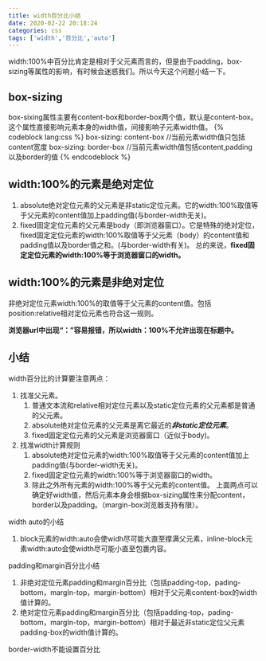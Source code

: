 ```yaml
---
title: width百分比小结
date: 2020-02-22 20:18:24
categories: css
tags: ['width','百分比','auto']
---
```


width:100%中百分比肯定是相对于父元素而言的，但是由于padding，box-sizing等属性的影响，有时候会迷惑我们。所以今天这个问题小结一下。
## box-sizing
box-sixing属性主要有content-box和border-box两个值，默认是content-box。这个属性直接影响元素本身的width值，间接影响子元素width值。
{% codeblock lang:css %}
    box-sizing: content-box    //当前元素width值只包括content宽度
    box-sizing: border-box    //当前元素width值包括content,padding以及border的值
{% endcodeblock %}

## width:100%的元素是绝对定位
1. absolute绝对定位元素的父元素是非static定位元素。它的width:100%取值等于父元素的content值加上padding值(与border-width无关)。
2. fixed固定定位元素的父元素是body（即浏览器窗口）。它是特殊的绝对定位，fixed固定定位元素的width:100%取值等于父元素（body）的content值和padding值以及border值之和。(与border-width有关)。
总的来说，**fixed固定定位元素的width:100%等于浏览器窗口的width。**

## width:100%的元素是非绝对定位
非绝对定位元素width:100%的取值等于父元素的content值。包括position:relative相对定位元素也符合这一规则。

**浏览器url中出现“：”容易报错，所以width：100%不允许出现在标题中。**

## 小结
width百分比的计算要注意两点：
1. 找准父元素。
    1. 普通文本流和relative相对定位元素以及static定位元素的父元素都是普通的父元素。
    2. absolute绝对定位元素的父元素是离它最近的***非static定位元素***。
    3. fixed固定定位元素的父元素是浏览器窗口（近似于body)。
2. 找准width计算规则
    1. absolute绝对定位元素的width:100%取值等于父元素的content值加上padding值(与border-width无关)。
    2. fixed固定定位元素的width:100%等于浏览器窗口的width。
    3. 除此之外所有元素的width:100%等于父元素的content值。
上面两点可以确定好width值，然后元素本身会根据box-sizing属性来分配content，border以及padding。（margin-box浏览器支持有限）。

width auto的小结
1. block元素的width:auto会使widh尽可能大直至撑满父元素，inline-block元素width:auto会使width尽可能小直至包裹内容。

padding和margin百分比小结
1. 非绝对定位元素padding和margin百分比（包括padding-top，pading-bottom，margIn-top，margin-bottom）相对于父元素content-box的width值计算的。
2. 绝对定位元素padding和margin百分比（包括padding-top，pading-bottom，margIn-top，margin-bottom）相对于最近非static定位父元素padding-box的width值计算的。

border-width不能设置百分比

